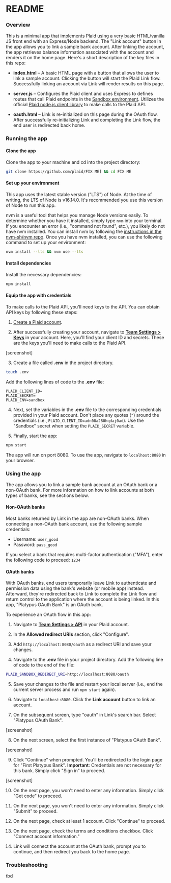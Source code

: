 # README

### Overview

This is a minimal app that implements Plaid using a very basic HTML/vanilla JS front end with an Express/Node backend. The "Link account" button in the app allows you to link a sample bank account. After linking the account, the app retrieves balance information associated with the account and renders it on the home page. Here's a short description of the key files in this repo:

- **index.html** – A basic HTML page with a button that allows the user to link a sample account. Clicking the button will start the Plaid Link flow. Successfully linking an account via Link will render results on this page.

- **server.js** – Configures the Plaid client and uses Express to defines routes that call Plaid endpoints in the [Sandbox environment](https://plaid.com/docs/quickstart/glossary/#environments). Utilizes the official [Plaid node.js client library](https://github.com/plaid/plaid-node) to make calls to the Plaid API.

- **oauth.html** – Link is re-initialized on this page during the OAuth flow. After successfully re-initializing Link and completing the Link flow, the end user is redirected back home.


### Running the app


#### Clone the app

Clone the app to your machine and cd into the project directory:

```bash
git clone https://github.com/plaid/FIX ME] && cd FIX ME
```

#### Set up your environment

This app uses the latest stable version ("LTS") of Node. At the time of writing, the LTS of Node is v16.14.0. It's recommended you use this version of Node to run this app. 

nvm is a useful tool that helps you manage Node versions easily. To determine whether you have it installed, simply type `nvm` into your terminal. If you encounter an error (i.e., "command not found", etc.), you likely do not have nvm installed. You can install nvm by following the [instructions in the nvm-sh/nvm repo](https://github.com/nvm-sh/nvm#installing-and-updating). Once you have nvm installed, you can use the following command to set up your environment:

```bash
nvm install --lts && nvm use --lts
```

#### Install dependencies

Install the necessary dependencies:

```bash
npm install
```

#### Equip the app with credentials

To make calls to the Plaid API, you'll need keys to the API. You can obtain API keys by following these steps:

1. [Create a Plaid account](https://dashboard.plaid.com/signup?email=&referrer_url=).

2. After successfully creating your account, navigate to [**Team Settings > Keys**](https://dashboard.plaid.com/team/keys) in your account. Here, you'll find your client ID and secrets. These are the keys you'll need to make calls to the Plaid API.

[screenshot]

3. Create a file called **.env** in the project directory.
```bash
touch .env
```

Add the following lines of code to the **.env** file:

```
PLAID_CLIENT_ID=
PLAID_SECRET=
PLAID_ENV=sandbox
```

4. Next, set the variables in the **.env** file to the corresponding credentials provided in your Plaid account. Don't place any quotes (`"`) around the credentials (i.e., `PLAID_CLIENT_ID=adn08a280hqdaj0ad`). Use the "Sandbox" secret when setting the `PLAID_SECRET` variable.


5. Finally, start the app:

```bash
npm start
```

The app will run on port 8080. To use the app, navigate to `localhost:8080` in your browser. 

### Using the app

The app allows you to link a sample bank account at an OAuth bank or a non-OAuth bank. For more information on how to link accounts at both types of banks, see the sections below.

#### Non-OAuth banks

Most banks returned by Link in the app are non-OAuth banks. When connecting a non-OAuth bank account, use the following sample credentials:

- Username: `user_good`
- Password: `pass_good`

If you select a bank that requires multi-factor authentication ("MFA"), enter the following code to proceed: `1234`

#### OAuth banks

With OAuth banks, end users temporarily leave Link to authenticate and permission data using the bank's website (or mobile app) instead. Afterward, they're redirected back to Link to complete the Link flow and return control to the application where the account is being linked. In this app, "Platypus OAuth Bank" is an OAuth bank.

To experience an OAuth flow in this app:

1. Navigate to [**Team Settings > API**](https://dashboard.plaid.com/team/api) in your Plaid account.

2. In the **Allowed redirect URIs** section, click "Configure".

3. Add `http://localhost:8080/oauth` as a redirect URI and save your changes.

4. Navigate to the **.env** file in your project directory. Add the following line of code to the end of the file:

```bash
PLAID_SANDBOX_REDIRECT_URI=http://localhost:8080/oauth
```

5. Save your changes to the file and restart your local server (i.e., end the current server process and run `npm start` again).

6. Navigate to `localhost:8080`. Click the **Link account** button to link an account.

7. On the subsequent screen, type "oauth" in Link's search bar. Select "Platypus OAuth Bank".

[screenshot]

8. On the next screen, select the first instance of "Platypus OAuth Bank". 

[screenshot]

9. Click "Continue" when prompted. You'll be redirected to the login page for "First Platypus Bank". **Important**: Credentials are not necessary for this bank. Simply click "Sign in" to proceed.

[screenshot]

10. On the next page, you won't need to enter any information. Simply click "Get code" to proceed.

11. On the next page, you won't need to enter any information. Simply click "Submit" to proceed.

12. On the next page, check at least 1 account. Click "Continue" to proceed.

13. On the next page, check the terms and conditions checkbox. Click "Connect account information."

14. Link will connect the account at the OAuth bank, prompt you to continue, and then redirect you back to the home page.

### Troubleshooting

tbd